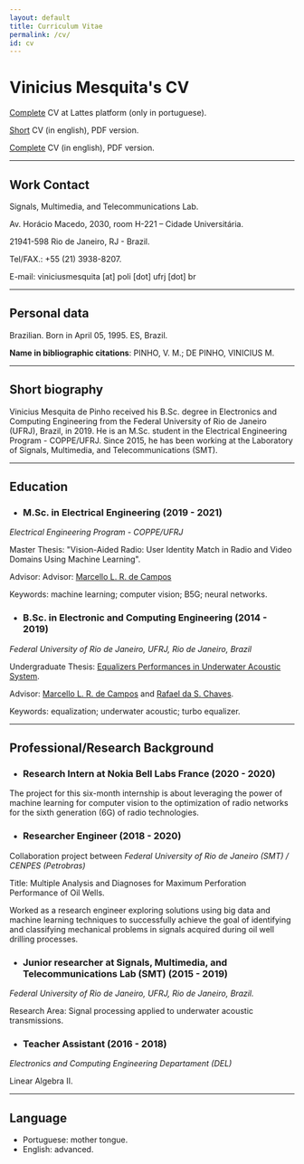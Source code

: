 ```yaml
---
layout: default
title: Curriculum Vitae
permalink: /cv/
id: cv
---
```


# Vinicius Mesquita's CV

[Complete](http://lattes.cnpq.br/2628435149154613) CV at Lattes platform (only in portuguese).

[Short](cv_pdf/short_cv.pdf) CV (in english), PDF version.

[Complete](cv_pdf/full_cv.pdf) CV (in english), PDF version.

---

## Work Contact

Signals, Multimedia, and Telecommunications Lab.

Av. Horácio Macedo, 2030, room H-221 – Cidade Universitária.

21941-598 Rio de Janeiro, RJ - Brazil.

Tel/FAX.: +55 (21) 3938-8207.

E-mail: viniciusmesquita [at] poli [dot] ufrj [dot] br

---

## Personal data

Brazilian. Born in April 05, 1995. ES, Brazil.

**Name in bibliographic citations**: PINHO, V. M.; DE PINHO, VINICIUS M.

---

## Short biography

Vinicius Mesquita de Pinho received his B.Sc. degree in Electronics and Computing Engineering from the Federal University
of Rio de Janeiro (UFRJ), Brazil, in 2019. He is an M.Sc. student in the Electrical Engineering Program - COPPE/UFRJ. Since
2015, he has been working at the Laboratory of Signals, Multimedia, and Telecommunications (SMT).

---

## Education



* ### **M.Sc. in Electrical Engineering** (2019 - 2021)

*Electrical Engineering Program - COPPE/UFRJ*

Master Thesis: "Vision-Aided Radio: User Identity Match in Radio and Video Domains Using Machine Learning".

Advisor: Advisor: [Marcello L. R. de Campos](http://www.smt.ufrj.br/~campos/)

Keywords: machine learning; computer vision; B5G; neural networks.




* ### **B.Sc. in Electronic and Computing Engineering** (2014 - 2019)

*Federal University of Rio de Janeiro, UFRJ, Rio de Janeiro, Brazil*

Undergraduate Thesis: [Equalizers Performances in Underwater Acoustic System](https://www.researchgate.net/publication/331529947_On_Equalization_Performance_in_Underwater_Acoustic_Communication_System).

Advisor: [Marcello L. R. de Campos](http://www.smt.ufrj.br/~campos/) and [Rafael da S. Chaves](https://www.researchgate.net/profile/Rafael_Chaves7).

Keywords: equalization; underwater acoustic; turbo equalizer.

---

## Professional/Research Background


* ### Research Intern at Nokia Bell Labs France (2020 - 2020)

The project for this six-month internship is about leveraging the
power of machine learning for computer vision to the optimization of
radio networks for the sixth generation (6G) of radio technologies.


* ### Researcher Engineer (2018 - 2020)

Collaboration project between *Federal University of Rio de Janeiro (SMT) / CENPES (Petrobras)*

Title:  Multiple Analysis and Diagnoses for Maximum Perforation Performance of Oil Wells.

Worked as a research engineer exploring solutions using big data and
machine learning techniques to successfully achieve the goal of
identifying and classifying mechanical problems in signals acquired
during oil well drilling processes.


* ### Junior researcher at Signals, Multimedia, and Telecommunications Lab (SMT) (2015 - 2019)

*Federal University of Rio de Janeiro, UFRJ, Rio de Janeiro, Brazil.*

Research Area: Signal processing applied to underwater acoustic transmissions.


* ### Teacher Assistant (2016 - 2018)


*Electronics and Computing Engineering Departament (DEL)*

Linear Algebra II.

---
## Language
* Portuguese: mother tongue.
* English: advanced.


